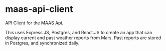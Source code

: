 # maas-api-client
API Client for the MAAS Api.

This uses Express.JS, Postgres, and React.JS to create an app that can display current and past weather reports from Mars. Past reports are stored in Postgres, and synchronized daily.
